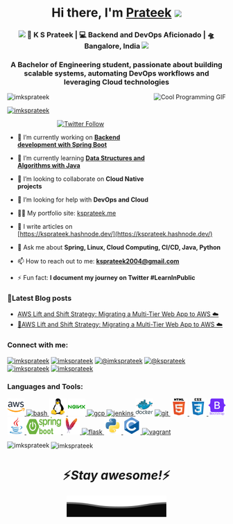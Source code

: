 <h1 align="center">Hi there, I'm <a href="https://ksprateek.me">Prateek</a> <img src="https://media.giphy.com/media/hvRJCLFzcasrR4ia7z/giphy.gif" width="25px"></h1>
<h3 align="center"><img src="https://media.giphy.com/media/WUlplcMpOCEmTGBtBW/giphy.gif" width="30"> 🙎 K S Prateek | 💻 Backend and DevOps Aficionado  | 🛸 Bangalore, India <img src="https://media.giphy.com/media/WUlplcMpOCEmTGBtBW/giphy.gif" width="30"></h3>
<h3 align="center">A Bachelor of Engineering student, passionate about building scalable systems, automating DevOps workflows and leveraging Cloud technologies</h3>
<p align="center">
  <img src="https://camo.githubusercontent.com/7de37139d0b4c1ce40865e799b446c0e963a3dd8fb68d239707237c40604fa3d/68747470733a2f2f63646e2e6472696262626c652e636f6d2f75736572732f3733303730332f73637265656e73686f74732f363538313234332f6176656e746f2e676966" alt="Cool Programming GIF" height="300" style="float: right;">
</p>

<p align="left"> <img src="https://komarev.com/ghpvc/?username=imksprateek&label=Profile%20views&color=0e75b6&style=flat" alt="imksprateek" /> </p>

<p align="left"> <a href="https://github.com/ryo-ma/github-profile-trophy"><img src="https://github-profile-trophy.vercel.app/?username=imksprateek&theme=radical" alt="imksprateek" /></a> </p>

<p align="center">
   <a href="https://twitter.com/imksprateek"><img alt="Twitter Follow" src="https://img.shields.io/twitter/follow/imksprateek?style=for-the-badge&color=09f&labelColor=black&logo=twitter&label=Follow @imksprateek"></a>
</p>

- 🔭 I’m currently working on [**Backend development with Spring Boot**](https://github.com/imksprateek/Backend-Dev-Springboot.git)

- 🌱 I’m currently learning [**Data Structures and Algorithms with Java**](https://github.com/imksprateek/DSA-with-Java.git)

- 🧩 I’m looking to collaborate on **Cloud Native projects**

- 🤝 I’m looking for help with **DevOps and Cloud**

- 👨‍💻 My portfolio site: [ksprateek.me](https://ksprateek.me)

- 📝 I write articles on [https://ksprateek.hashnode.dev/](https://ksprateek.hashnode.dev/)

- 💬 Ask me about **Spring, Linux, Cloud Computing, CI/CD, Java, Python**

- 📫 How to reach out to me: **ksprateek2004@gmail.com**

- ⚡ Fun fact: **I document my journey on Twitter #LearnInPublic**


### 📕Latest Blog posts
<!-- BLOG-POST-LIST:START -->
- [AWS Lift and Shift Strategy: Migrating a Multi-Tier Web App to AWS ☁️](https://ksprateek.medium.com/aws-lift-and-shift-strategy-migrating-a-multi-tier-web-app-to-aws-%EF%B8%8F-b51d2fc36da4?source=rss-094775c6fc3d------2)
- [🚀AWS Lift and Shift Strategy: Migrating a Multi-Tier Web App to AWS ☁️](https://ksprateek.hashnode.dev/awsliftandshift)
<!-- BLOG-POST-LIST:END -->

<h3 align="left">Connect with me:</h3>
<p align="left">
<a href="https://twitter.com/imksprateek" target="blank"><img align="center" src="https://raw.githubusercontent.com/rahuldkjain/github-profile-readme-generator/master/src/images/icons/Social/twitter.svg" alt="imksprateek" height="30" width="40" /></a>
<a href="https://linkedin.com/in/imksprateek" target="blank"><img align="center" src="https://raw.githubusercontent.com/rahuldkjain/github-profile-readme-generator/master/src/images/icons/Social/linked-in-alt.svg" alt="imksprateek" height="30" width="40" /></a>
<a href="https://hashnode.com/@imksprateek" target="blank"><img align="center" src="https://raw.githubusercontent.com/rahuldkjain/github-profile-readme-generator/master/src/images/icons/Social/hashnode.svg" alt="@imksprateek" height="30" width="40" /></a>
<a href="https://medium.com/@ksprateek" target="blank"><img align="center" src="https://raw.githubusercontent.com/rahuldkjain/github-profile-readme-generator/master/src/images/icons/Social/medium.svg" alt="@ksprateek" height="30" width="40" /></a>
<a href="https://www.leetcode.com/imksprateek" target="blank"><img align="center" src="https://raw.githubusercontent.com/rahuldkjain/github-profile-readme-generator/master/src/images/icons/Social/leet-code.svg" alt="imksprateek" height="30" width="40" /></a>
  <a href="https://dev.to/imksprateek" target="blank"><img align="center" src="https://raw.githubusercontent.com/rahuldkjain/github-profile-readme-generator/master/src/images/icons/Social/devto.svg" alt="imksprateek" height="30" width="40" /></a>
</p>

<h3 align="left">Languages and Tools:</h3>
<p align="left"> <a href="https://aws.amazon.com" target="_blank" rel="noreferrer"> <img src="https://raw.githubusercontent.com/devicons/devicon/master/icons/amazonwebservices/amazonwebservices-original-wordmark.svg" alt="aws" width="40" height="40"/> </a> <a href="https://www.gnu.org/software/bash/" target="_blank" rel="noreferrer"> <img src="https://www.vectorlogo.zone/logos/gnu_bash/gnu_bash-icon.svg" alt="bash" width="40" height="40"/> </a> <a href="https://www.linux.org/" target="_blank" rel="noreferrer"> <img src="https://raw.githubusercontent.com/devicons/devicon/master/icons/linux/linux-original.svg" alt="linux" width="40" height="40"/> </a> <a href="https://www.nginx.com" target="_blank" rel="noreferrer"> <img src="https://raw.githubusercontent.com/devicons/devicon/master/icons/nginx/nginx-original.svg" alt="nginx" width="40" height="40"/> </a> <a href="https://cloud.google.com" target="_blank" rel="noreferrer"> <img src="https://www.vectorlogo.zone/logos/google_cloud/google_cloud-icon.svg" alt="gcp" width="40" height="40"/> </a> <a href="https://www.docker.com/" target="_blank" rel="noreferrer"> <a href="https://www.jenkins.io" target="_blank" rel="noreferrer"> <img src="https://www.vectorlogo.zone/logos/jenkins/jenkins-icon.svg" alt="jenkins" width="40" height="40"/> </a>  <img src="https://raw.githubusercontent.com/devicons/devicon/master/icons/docker/docker-original-wordmark.svg" alt="docker" width="40" height="40"/> </a> <a href="https://git-scm.com/" target="_blank" rel="noreferrer"> <img src="https://www.vectorlogo.zone/logos/git-scm/git-scm-icon.svg" alt="git" width="40" height="40"/> </a> <a href="https://www.w3.org/html/" target="_blank" rel="noreferrer"> <img src="https://raw.githubusercontent.com/devicons/devicon/master/icons/html5/html5-original-wordmark.svg" alt="html5" width="40" height="40"/> </a> <a href="https://www.w3schools.com/css/" target="_blank" rel="noreferrer"> <img src="https://raw.githubusercontent.com/devicons/devicon/master/icons/css3/css3-original-wordmark.svg" alt="css3" width="40" height="40"/> </a> <a href="https://getbootstrap.com" target="_blank" rel="noreferrer"> <img src="https://raw.githubusercontent.com/devicons/devicon/master/icons/bootstrap/bootstrap-plain-wordmark.svg" alt="bootstrap" width="40" height="40"/> </a> <a href="https://www.java.com" target="_blank" rel="noreferrer"> <img src="https://raw.githubusercontent.com/devicons/devicon/master/icons/java/java-original.svg" alt="java" width="40" height="40"/> </a> <a href="https://spring.io/" target="_blank" rel="noreferrer"> <img src="spring-boot.png" alt="spring-boot" width="80" height="40"/> </a>  <a href="https://maven.apache.org/" target="_blank" rel="noreferrer"> <img src="https://raw.githubusercontent.com/devicons/devicon/master/icons/maven/maven-original.svg" alt="maven" width="40" height="40"/> </a> <a href="https://flask.palletsprojects.com/" target="_blank" rel="noreferrer"> <img src="https://www.vectorlogo.zone/logos/pocoo_flask/pocoo_flask-icon.svg" alt="flask" width="40" height="40"/> </a> <a href="https://www.python.org" target="_blank" rel="noreferrer"> <img src="https://raw.githubusercontent.com/devicons/devicon/master/icons/python/python-original.svg" alt="python" width="40" height="40"/> </a> <a href="https://www.cprogramming.com/" target="_blank" rel="noreferrer"> <img src="https://raw.githubusercontent.com/devicons/devicon/master/icons/c/c-original.svg" alt="c" width="40" height="40"/> </a> <a href="https://www.vagrantup.com/" target="_blank" rel="noreferrer"> <img src="https://www.vectorlogo.zone/logos/vagrantup/vagrantup-icon.svg" alt="vagrant" width="40" height="40"/> </a> </p>

<p><img align="left" src="https://github-readme-stats.vercel.app/api/top-langs?username=imksprateek&show_icons=true&locale=en&layout=compact&theme=radical" alt="imksprateek" /></p>

<p>&nbsp;<img align="center" src="https://github-readme-stats.vercel.app/api?username=imksprateek&show_icons=true&locale=en&theme=radical" alt="imksprateek" /></p>

<h1 align='center'>⚡️<i>Stay awesome!</i>⚡️</h1>

<p align="center">
  <img src="Bottom.svg" alt="Github Stats" />
</p>
